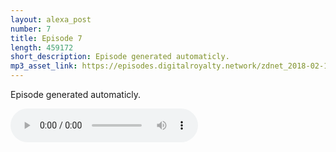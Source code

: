 ```yaml
---
layout: alexa_post
number: 7
title: Episode 7
length: 459172
short_description: Episode generated automaticly.
mp3_asset_link: https://episodes.digitalroyalty.network/zdnet_2018-02-18_02-17-54.mp3
---
```


Episode generated automaticly.

<audio controls>
    <source src="{{ page.mp3_asset_link }}" type="audio/mpeg">
</audio>